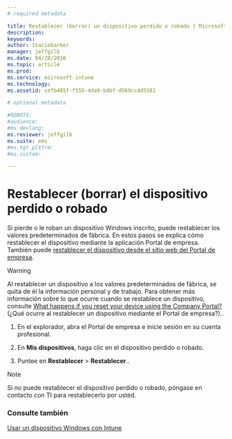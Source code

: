 ```yaml
---
# required metadata

title: Restablecer (borrar) un dispositivo perdido o robado | Microsoft Intune
description:
keywords:
author: Staciebarker
manager: jeffgilb
ms.date: 04/28/2016
ms.topic: article
ms.prod:
ms.service: microsoft-intune
ms.technology:
ms.assetid: cefb485f-f555-4da9-b4bf-d569cc4d5581

# optional metadata

#ROBOTS:
#audience:
#ms.devlang:
ms.reviewer: jeffgilb
ms.suite: ems
#ms.tgt_pltfrm:
#ms.custom:

---
```



# Restablecer (borrar) el dispositivo perdido o robado

Si pierde o le roban un dispositivo Windows inscrito, puede restablecer los valores predeterminados de fábrica. En estos pasos se explica cómo restablecer el dispositivo mediante la aplicación Portal de empresa. También puede [restablecer el dispositivo desde el sitio web del Portal de empresa](reset-your-device-cpwebsite.md).


> [!WARNING]
> Al restablecer un dispositivo a los valores predeterminados de fábrica, se quita de él la información personal y de trabajo. Para obtener más información sobre lo que ocurre cuando se restablece un dispositivo, consulte [What happens if you reset your device using the Company Portal?](what-happens-if-you-reset-your-device-using-the-company-portal-windows.md) (¿Qué ocurre al restablecer un dispositivo mediante el Portal de empresa?)..

1.  En el explorador, abra el Portal de empresa e inicie sesión en su cuenta profesional.

2.  En **Mis dispositivos**, haga clic en el dispositivo perdido o robado.

3.  Puntee en **Restablecer**  &gt;  **Restablecer**..

> [!NOTE]
> Si no puede restablecer el dispositivo perdido o robado, póngase en contacto con TI para restablecerlo por usted.

### Consulte también
[Usar un dispositivo Windows con Intune](using-your-windows-device-with-intune.md)

<!--HONumber=May16_HO1-->


